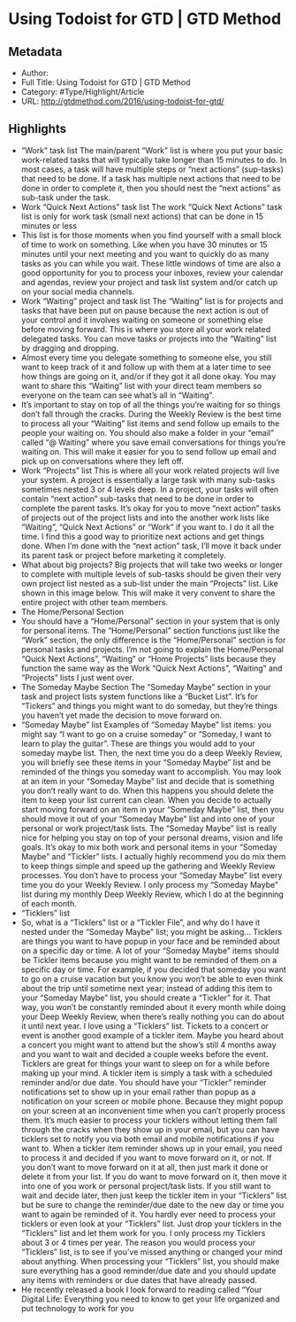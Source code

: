 # Using Todoist for GTD | GTD Method

## Metadata

* Author: 
* Full Title: Using Todoist for GTD | GTD Method
* Category: #Type/Highlight/Article
* URL: http://gtdmethod.com/2016/using-todoist-for-gtd/

## Highlights

* “Work” task list
  The main/parent “Work” list is where you put your basic work-related tasks that will typically take longer than 15 minutes to do. In most cases, a task will have multiple steps or “next actions” (sup-tasks) that need to be done. If a task has multiple next actions that need to be done in order to complete it, then you should nest the “next actions” as sub-task under the task.
* Work “Quick Next Actions” task list
  The work “Quick Next Actions” task list is only for work task (small next actions) that can be done in 15 minutes or less
* This list is for those moments when you find yourself with a small block of time to work on something. Like when you have 30 minutes or 15 minutes until your next meeting and you want to quickly do as many tasks as you can while you wait. These little windows of time are also a good opportunity for you to process your inboxes, review your calendar and agendas, review your project and task list system and/or catch up on your social media channels.
* Work “Waiting” project and task list
  The “Waiting” list is for projects and tasks that have been put on pause because the next action is out of your control and it involves waiting on someone or something else before moving forward. This is where you store all your work related delegated tasks. You can move tasks or projects into the “Waiting” list by dragging and dropping.
* Almost every time you delegate something to someone else, you still want to keep track of it and follow up with them at a later time to see how things are going on it, and/or if they got it all done okay. You may want to share this “Waiting” list with your direct team members so everyone on the team can see what’s all in “Waiting”.
* It’s important to stay on top of all the things you’re waiting for so things don’t fall through the cracks. During the Weekly Review is the best time to process all your “Waiting” list items and send follow up emails to the people your waiting on. You should also make a folder in your “email” called “@ Waiting” where you save email conversations for things you’re waiting on. This will make it easier for you to send follow up email and pick up on conversations where they left off.
* Work “Projects” list
  This is where all your work related projects will live your system. A project is essentially a large task with many sub-tasks sometimes nested 3 or 4 levels deep. In a project, your tasks will often contain “next action” sub-tasks that need to be done in order to complete the parent tasks. It’s okay for you to move “next action” tasks of projects out of the project lists and into the another work lists like “Waiting”, “Quick Next Actions” or “Work” if you want to. I do it all the time. I find this a good way to prioritize next actions and get things done. When I’m done with the “next action” task, I’ll move it back under its parent task or project before marketing it completely.
* What about big projects?
  Big projects that will take two weeks or longer to complete with multiple levels of sub-tasks should be given their very own project list nested as a sub-list under the main “Projects” list. Like shown in this image below. This will make it very convent to share the entire project with other team members.
* The Home/Personal Section
* You should have a “Home/Personal” section in your system that is only for personal items. The “Home/Personal” section functions just like the “Work” section, the only difference is the “Home/Personal” section is for personal tasks and projects. I’m not going to explain the Home/Personal “Quick Next Actions”, “Waiting” or “Home Projects” lists because they function the same way as the Work “Quick Next Actions”, “Waiting” and “Projects” lists I just went over.
* The Someday Maybe Section
  The “Someday Maybe” section in your task and project lists system functions like a “Bucket List”. It’s for “Tickers” and things you might want to do someday, but they’re things you haven’t yet made the decision to move forward on.
* “Someday Maybe” list
  Examples of “Someday Maybe” list items: you might say “I want to go on a cruise someday” or “Someday, I want to learn to play the guitar”. These are things you would add to your someday maybe list. Then, the next time you do a deep Weekly Review, you will briefly see these items in your “Someday Maybe” list and be reminded of the things you someday want to accomplish. You may look at an item in your “Someday Maybe” list and decide that is something you don’t really want to do. When this happens you should delete the item to keep your list current can clean. When you decide to actually start moving forward on an item in your “Someday Maybe” list, then you should move it out of your “Someday Maybe” list and into one of your personal or work project/task lists.
  The “Someday Maybe” list is really nice for helping you stay on top of your personal dreams, vision and life goals. It’s okay to mix both work and personal items in your “Someday Maybe” and “Tickler” lists. I actually highly recommend you do mix them to keep things simple and speed up the gathering and Weekly Review processes. You don’t have to process your “Someday Maybe” list every time you do your Weekly Review. I only process my “Someday Maybe” list during my monthly Deep Weekly Review, which I do at the beginning of each month.
* “Ticklers” list
* So, what is a “Ticklers” list or a “Tickler File”, and why do I have it nested under the “Someday Maybe” list; you might be asking… Ticklers are things you want to have popup in your face and be reminded about on a specific day or time.
  A lot of your “Someday Maybe” items should be Tickler items because you might want to be reminded of them on a specific day or time. For example, if you decided that someday you want to go on a cruise vacation but you know you won’t be able to even think about the trip until sometime next year; instead of adding this item to your “Someday Maybe” list, you should create a “Tickler” for it. That way, you won’t be constantly reminded about it every month while doing your Deep Weekly Review, when there’s really nothing you can do about it until next year.
  I love using a “Ticklers” list. Tickets to a concert or event is another good example of a tickler item. Maybe you heard about a concert you might want to attend but the show’s still 4 months away and you want to wait and decided a couple weeks before the event. Ticklers are great for things your want to sleep on for a while before making up your mind.
  A tickler item is simply a task with a scheduled reminder and/or due date. You should have your “Tickler” reminder notifications set to show up in your email rather than popup as a notification on your screen or mobile phone. Because they might popup on your screen at an inconvenient time when you can’t properly process them. It’s much easier to process your ticklers without letting them fall through the cracks when they show up in your email, but you can have ticklers set to notify you via both email and mobile notifications if you want to.
  When a tickler item reminder shows up in your email, you need to process it and decided if you want to move forward on it, or not. If you don’t want to move forward on it at all, then just mark it done or delete it from your list. If you do want to move forward on it, then move it into one of you work or personal project/task lists. If you still want to wait and decide later, then just keep the tickler item in your “Ticklers” list but be sure to change the reminder/due date to the new day or time you want to again be reminded of it.
  You hardly ever need to process your ticklers or even look at your “Ticklers” list. Just drop your ticklers in the “Ticklers” list and let them work for you. I only process my Ticklers about 3 or 4 times per year. The reason you would process your “Ticklers” list, is to see if you’ve missed anything or changed your mind about anything. When processing your “Ticklers” list, you should make sure everything has a good reminder/due date and you should update any items with reminders or due dates that have already passed.
* He recently released a book I look forward to reading called “Your Digital Life: Everything you need to know to get your life organized and put technology to work for you

